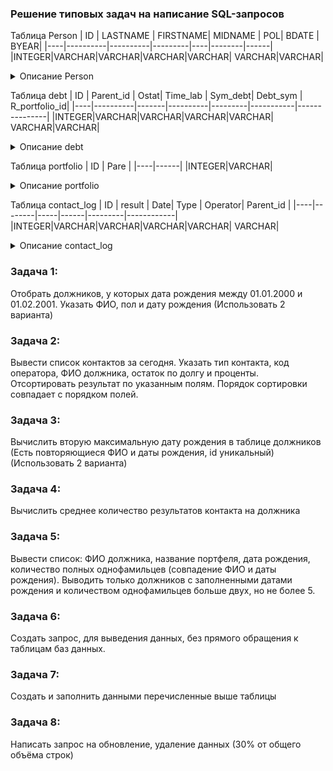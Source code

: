 ### Решение типовых задач на написание SQL-запросов

Таблица Person
| ID | LASTNAME | FIRSTNAME| MIDNAME | POL|  BDATE | BYEAR|
|----|----------|----------|---------|----|--------|------|
|INTEGER|VARCHAR|VARCHAR|VARCHAR|VARCHAR| VARCHAR|VARCHAR|

<details>
<summary>Описание Person</summary>
ID -	Код должника,<br>
LASTNAME -	Фамилия,<br>
FIRSTNAME -	Имя,<br>
MIDNAME	- Отчество,<br> 
POL	- Пол: 1-М, 2-Ж,<br>  
BDATE	- Дата рождения,<br>
BYEAR -	Год рождения    
</details>


Таблица debt
| ID | Parent_id | Ostat| Time_lab | Sym_debt|  Debt_sym | R_portfolio_id|
|----|----------|-------|----------|---------|-----------|---------------|
|INTEGER|VARCHAR|VARCHAR|VARCHAR|VARCHAR| VARCHAR|VARCHAR|

<details>
<summary>Описание debt</summary>
ID 	- Код долга,<br>
Parent_id	- ID_должника,<br>
Ostat -	Остаток,<br>
Time_lab	- Часовой пояс,<br>
Sym_debt	- Остаток просроченной задолженности,<br>
Debt_sym	- Проценты,<br>
R_portfolio_id -	ID портфеля
</details>


Таблица portfolio
| ID | Pare |
|----|------|
|INTEGER|VARCHAR|

<details>
<summary>Описание portfolio</summary>
ID - id портфеля,<br>
Pare	- Название портфеля
</details>


Таблица contact_log
| ID | result | Date| Type | Operator|  Parent_id |
|----|--------|-----|------|---------|------------|
|INTEGER|VARCHAR|VARCHAR|VARCHAR|VARCHAR| VARCHAR|

<details>
<summary>Описание contact_log</summary>
ID -	id лога,<br>
result	- Результат контакта,<br>
Date	- Дата контакта,<br>
Type - 	Тип контакта,<br>
Operator -	Оператор, зарегистрировавший контакт,<br>
Parent_id	- ID долга
</details>


### Задача 1:
Отобрать должников, у которых дата рождения между 01.01.2000 и 01.02.2001. Указать ФИО, пол и дату рождения (Использовать 2 варианта)

### Задача 2:
Вывести список контактов за сегодня. Указать тип контакта, код оператора, ФИО должника, остаток по долгу и проценты. Отсортировать результат по указанным полям. Порядок сортировки совпадает с порядком полей.
 
### Задача 3:
Вычислить вторую максимальную дату рождения в таблице должников (Есть повторяющиеся ФИО и даты рождения, id уникальный) (Использовать 2 варианта)

### Задача 4:
Вычислить среднее количество результатов контакта на должника

### Задача 5:
Вывести список: ФИО должника, название портфеля, дата рождения, количество полных однофамильцев (совпадение ФИО и даты рождения). Выводить только должников с заполненными датами рождения и количеством однофамильцев больше двух, но не более 5. 

### Задача 6:
Создать запрос, для выведения данных, без прямого обращения к таблицам баз данных. 

### Задача 7:
Создать и заполнить данными перечисленные выше таблицы

### Задача 8:
Написать запрос на обновление, удаление данных (30% от общего объёма строк)

